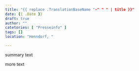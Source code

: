 ```yaml
---
title: "{{ replace .TranslationBaseName "-" " " | title }}"
date: {{ .Date }}
draft: true
author: ""
catetories: [ "Presseinfo" ]
tags: []
location: "Henndorf, "

---
```


summary text

<!--more-->

more text